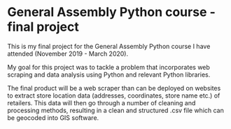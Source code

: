 # General Assembly Python course - final project

This is my final project for the General Assembly Python course I have attended (November 2019 - March 2020).

My goal for this project was to tackle a problem that incorporates web scraping and data analysis using Python and relevant Python libraries.

The final product will be a web scraper than can be deployed on websites to extract store location data (addresses, coordinates, store name etc.) of retailers. This data will then go through a number of cleaning and processing methods, resulting in a clean and structured .csv file which can be geocoded into GIS software. 
